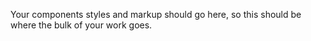 Your components styles and markup should go here, so this should be where the bulk of your work goes.